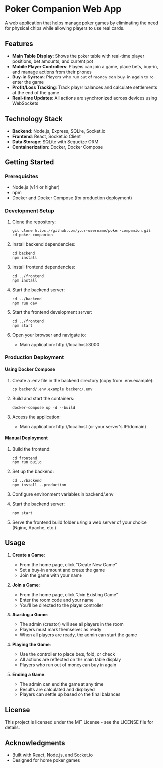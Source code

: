 # Poker Companion Web App

A web application that helps manage poker games by eliminating the need for physical chips while allowing players to use real cards.

## Features

- **Main Table Display**: Shows the poker table with real-time player positions, bet amounts, and current pot
- **Mobile Player Controllers**: Players can join a game, place bets, buy-in, and manage actions from their phones
- **Buy-in System**: Players who run out of money can buy-in again to re-enter the game
- **Profit/Loss Tracking**: Track player balances and calculate settlements at the end of the game
- **Real-time Updates**: All actions are synchronized across devices using WebSockets

## Technology Stack

- **Backend**: Node.js, Express, SQLite, Socket.io
- **Frontend**: React, Socket.io Client
- **Data Storage**: SQLite with Sequelize ORM
- **Containerization**: Docker, Docker Compose

## Getting Started

### Prerequisites

- Node.js (v14 or higher)
- npm
- Docker and Docker Compose (for production deployment)

### Development Setup

1. Clone the repository:
   ```
   git clone https://github.com/your-username/poker-companion.git
   cd poker-companion
   ```

2. Install backend dependencies:
   ```
   cd backend
   npm install
   ```

3. Install frontend dependencies:
   ```
   cd ../frontend
   npm install
   ```

4. Start the backend server:
   ```
   cd ../backend
   npm run dev
   ```

5. Start the frontend development server:
   ```
   cd ../frontend
   npm start
   ```

6. Open your browser and navigate to:
   - Main application: http://localhost:3000

### Production Deployment

#### Using Docker Compose

1. Create a .env file in the backend directory (copy from .env.example):
   ```
   cp backend/.env.example backend/.env
   ```

2. Build and start the containers:
   ```
   docker-compose up -d --build
   ```

3. Access the application:
   - Main application: http://localhost (or your server's IP/domain)

#### Manual Deployment

1. Build the frontend:
   ```
   cd frontend
   npm run build
   ```

2. Set up the backend:
   ```
   cd ../backend
   npm install --production
   ```

3. Configure environment variables in backend/.env

4. Start the backend server:
   ```
   npm start
   ```

5. Serve the frontend build folder using a web server of your choice (Nginx, Apache, etc.)

## Usage

1. **Create a Game**:
   - From the home page, click "Create New Game"
   - Set a buy-in amount and create the game
   - Join the game with your name

2. **Join a Game**:
   - From the home page, click "Join Existing Game"
   - Enter the room code and your name
   - You'll be directed to the player controller

3. **Starting a Game**:
   - The admin (creator) will see all players in the room
   - Players must mark themselves as ready
   - When all players are ready, the admin can start the game

4. **Playing the Game**:
   - Use the controller to place bets, fold, or check
   - All actions are reflected on the main table display
   - Players who run out of money can buy in again

5. **Ending a Game**:
   - The admin can end the game at any time
   - Results are calculated and displayed
   - Players can settle up based on the final balances

## License

This project is licensed under the MIT License - see the LICENSE file for details.

## Acknowledgments

- Built with React, Node.js, and Socket.io
- Designed for home poker games 